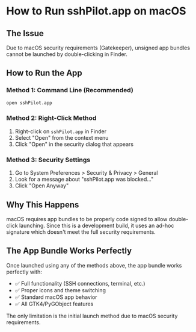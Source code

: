 # How to Run sshPilot.app on macOS

## The Issue
Due to macOS security requirements (Gatekeeper), unsigned app bundles cannot be launched by double-clicking in Finder.

## How to Run the App

### Method 1: Command Line (Recommended)
```bash
open sshPilot.app
```

### Method 2: Right-Click Method
1. Right-click on `sshPilot.app` in Finder
2. Select "Open" from the context menu
3. Click "Open" in the security dialog that appears

### Method 3: Security Settings
1. Go to System Preferences > Security & Privacy > General
2. Look for a message about "sshPilot.app was blocked..."
3. Click "Open Anyway"

## Why This Happens
macOS requires app bundles to be properly code signed to allow double-click launching. Since this is a development build, it uses an ad-hoc signature which doesn't meet the full security requirements.

## The App Bundle Works Perfectly
Once launched using any of the methods above, the app bundle works perfectly with:
- ✅ Full functionality (SSH connections, terminal, etc.)
- ✅ Proper icons and theme switching
- ✅ Standard macOS app behavior
- ✅ All GTK4/PyGObject features

The only limitation is the initial launch method due to macOS security requirements.
